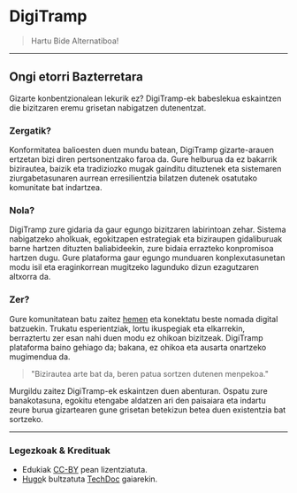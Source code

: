 # DigiTramp
> Hartu Bide Alternatiboa!

---

## Ongi etorri Bazterretara

Gizarte konbentzionalean lekurik ez? DigiTramp-ek babeslekua eskaintzen die bizitzaren eremu grisetan nabigatzen dutenentzat.

### Zergatik?

Konformitatea balioesten duen mundu batean, DigiTramp gizarte-arauen ertzetan bizi diren pertsonentzako faroa da. Gure helburua da ez bakarrik bizirautea, baizik eta tradiziozko mugak gainditu dituztenek eta sistemaren ziurgabetasunaren aurrean erresilientzia bilatzen dutenek osatutako komunitate bat indartzea.

### Nola?

DigiTramp zure gidaria da gaur egungo bizitzaren labirintoan zehar. Sistema nabigatzeko aholkuak, egokitzapen estrategiak eta biziraupen gidaliburuak barne hartzen dituzten baliabideekin, zure bidaia errazteko konpromisoa hartzen dugu. Gure plataforma gaur egungo munduaren konplexutasunetan modu isil eta eraginkorrean mugitzeko lagunduko dizun ezagutzaren altxorra da.

### Zer?

Gure komunitatean batu zaitez [hemen](https://discord.gg/pm96w5n3eC) eta konektatu beste nomada digital batzuekin. Trukatu esperientziak, lortu ikuspegiak eta elkarrekin, berraztertu zer esan nahi duen modu ez ohikoan bizitzeak. DigiTramp plataforma baino gehiago da; bakana, ez ohikoa eta ausarta onartzeko mugimendua da.

> "Bizirautea arte bat da, beren patua sortzen dutenen menpekoa."

Murgildu zaitez DigiTramp-ek eskaintzen duen abenturan. Ospatu zure banakotasuna, egokitu etengabe aldatzen ari den paisaiara eta indartu zeure burua gizartearen gune grisetan betekizun betea duen existentzia bat sortzeko.

---

### Legezkoak & Kredituak

- Edukiak [CC-BY](https://github.com/Ack-Ninja/digitramp.org/blob/main/LICENSE) pean lizentziatuta.
- [Hugo](https://gohugo.io)k bultzatuta [TechDoc](https://github.com/moul/hugo-theme-techdoc) gaiarekin.
